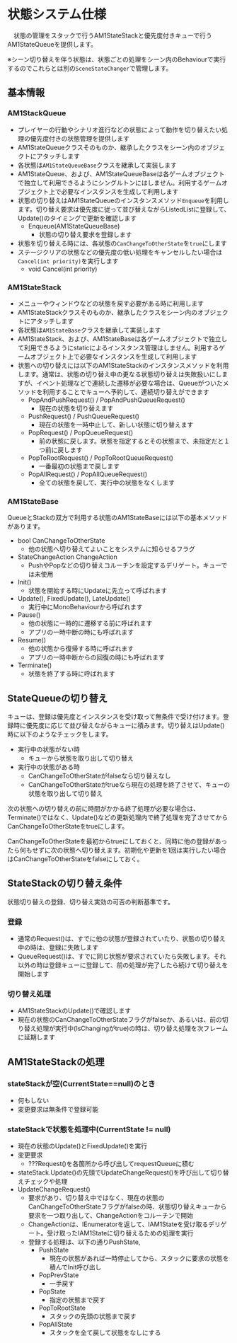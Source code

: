 # 状態システム仕様

　状態の管理をスタックで行うAM1StateStackと優先度付きキューで行うAM1StateQueueを提供します。

※シーン切り替えを伴う状態は、状態ごとの処理をシーン内のBehaviourで実行するのでこれらとは別の`SceneStateChanger`で管理します。

## 基本情報

### AM1StackQueue
- プレイヤーの行動やシナリオ進行などの状態によって動作を切り替えたい処理の優先度付きの状態管理を提供します
- AM1StateQueueクラスそのものか、継承したクラスをシーン内のオブジェクトにアタッチします
- 各状態は`AM1StateQueueBase`クラスを継承して実装します
- AM1StateQueue、および、AM1StateQueueBaseは各ゲームオブジェクトで独立して利用できるようにシングルトンにはしません。利用するゲームオブジェクト上で必要なインスタンスを生成して利用します
- 状態の切り替えはAM1StateQueueのインスタンスメソッド`Enqueue`を利用します。切り替え要求は優先度に従って並び替えながらListedListに登録して、Update()のタイミングで更新を確認します
  - Enqueue(AM1StateQueueBase)
    - 状態の切り替え要求を登録します
- 状態を切り替える時には、各状態の`CanChangeToOtherState`を`true`にします
- ステージクリアの状態などの優先度の低い処理をキャンセルしたい場合は`Cancel(int priority)`を実行します
  - void Cancel(int priority)

### AM1StateStack
- メニューやウィンドウなどの状態を戻す必要がある時に利用します
- AM1StateStackクラスそのものか、継承したクラスをシーン内のオブジェクトにアタッチします
- 各状態は`AM1StateBase`クラスを継承して実装します
- AM1StateStack、および、AM1StateBaseは各ゲームオブジェクトで独立して利用できるようにstaticによるインスタンス管理はしません。利用するゲームオブジェクト上で必要なインスタンスを生成して利用します
- 状態への切り替えには以下のAM1StateStackのインスタンスメソッドを利用します。通常は、状態の切り替え中の更なる状態切り替えは失敗扱いにしますが、イベント処理などで連続した遷移が必要な場合は、Queueがついたメソッドを利用することでキューへ予約して、連続切り替えができます
  - PopAndPushRequest() / PopAndPushQueueRequest()
    - 現在の状態を切り替えます
  - PushRequest() / PushQueueRequest()
    - 現在の状態を一時中止して、新しい状態に切り替えます
  - PopRequest() / PopQueueRequest()
    - 前の状態に戻します。状態を指定するとその状態まで、未指定だと１つ前に戻します
  - PopToRootRequest() / PopToRootQueueRequest()
    - 一番最初の状態まで戻します
  - PopAllRequest() / PopAllQueueRequest()
    - 全ての状態を戻して、実行中の状態をなくします

### AM1StateBase
QueueとStackの双方で利用する状態のAM1StateBaseには以下の基本メソッドがあります。

- bool CanChangeToOtherState
  - 他の状態へ切り替えてよいことをシステムに知らせるフラグ
- StateChangeAction ChangeAction
  - PushやPopなどの切り替えコルーチンを設定するデリゲート。キューでは未使用
- Init()
  - 状態を開始する時にUpdateに先立って呼ばれます
- Update(), FixedUpdate(), LateUpdate()
  - 実行中にMonoBehaviourから呼ばれます
- Pause()
  - 他の状態に一時的に遷移する前に呼ばれます
  - アプリの一時中断の時にも呼ばれます
- Resume()
  - 他の状態から復帰する時に呼ばれます
  - アプリの一時中断からの回復の時にも呼ばれます
- Terminate()
  - 状態を終了する時に呼ばれます

## StateQueueの切り替え
キューは、登録は優先度とインスタンスを受け取って無条件で受け付けます。登録時に優先度に応じて並び替えながらキューに積みます。切り替えはUpdate()時に以下のようなチェックをします。

- 実行中の状態がない時
  - キューから状態を取り出して切り替え
- 実行中の状態がある時
  - CanChangeToOtherStateがfalseなら切り替えなし
  - CanChangeToOtherStateがtrueなら現在の処理を終了させて、キューの状態を取り出して切り替え

次の状態への切り替えの前に時間がかかる終了処理が必要な場合は、Terminate()ではなく、Update()などの更新処理内で終了処理を完了させてからCanChangeToOtherStateをtrueにします。

CanChangeToOtherStateを最初からtrueにしておくと、同時に他の登録があったら何もせずに次の状態へ切り替えます。初期化や更新を1回は実行したい場合はCanChangeToOtherStateをfalseにしておく。


## StateStackの切り替え条件
状態切り替えの登録、切り替え実効の可否の判断基準です。

### 登録
- 通常のRequest()は、すでに他の状態が登録されていたり、状態の切り替え中の時は、登録に失敗します
- QueueRequest()は、すでに同じ状態が要求されていたら失敗します。それ以外の時は登録キューに登録して、前の処理が完了したら続けて切り替えを開始します

### 切り替え処理
- AM1StateStackのUpdate()で確認します
- 現在の状態のCanChangeToOtherStateフラグがfalseか、あるいは、前の切り替え処理が実行中(IsChangingがtrue)の時は、切り替え処理を次フレームに延期します


## AM1StateStackの処理

### stateStackが空(CurrentState==null)のとき
- 何もしない
- 変更要求は無条件で登録可能

### stateStackで状態を処理中(CurrentState != null)
- 現在の状態のUpdate()とFixedUpdate()を実行
- 変更要求
  - ???Request()を各箇所から呼び出してrequestQueueに積む
- stateStack.Update()の先頭でUpdateChangeRequest()を呼び出して切り替えチェックや処理
- UpdateChangeRequest()
  - 要求があり、切り替え中ではなく、現在の状態のCanChangeToOtherStateフラグがfalseの時、状態切り替えキューから要求を一つ取り出して、ChangeActionをコルーチンで開始
  - ChangeActionは、IEnumeratorを返して、IAM1Stateを受け取るデリゲート。受け取ったIAM1Stateに切り替えるための処理を実行
  - 登録する処理は、以下の通りPushState,
    - PushState
      - 現在の状態があれば一時停止してから、スタックに要求の状態を積んでInit呼び出し
    - PopPrevState
      - 一手戻す
    - PopState
      - 指定の状態まで戻す
    - PopToRootState
      - スタックの先頭の状態まで戻す
    - PopAllState
      - スタックを全て戻して状態をなしにする
